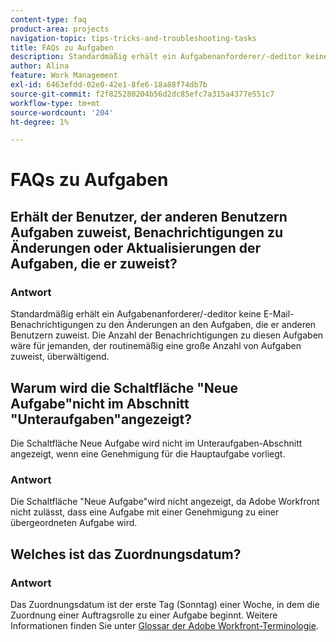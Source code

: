 ```yaml
---
content-type: faq
product-area: projects
navigation-topic: tips-tricks-and-troubleshooting-tasks
title: FAQs zu Aufgaben
description: Standardmäßig erhält ein Aufgabenanforderer/-deditor keine E-Mail-Benachrichtigungen zu den Änderungen an den Aufgaben, die er anderen Benutzern zuweist. Die Anzahl der Benachrichtigungen zu diesen Aufgaben wäre für jemanden, der routinemäßig eine große Anzahl von Aufgaben zuweist, überwältigend.
author: Alina
feature: Work Management
exl-id: 6463efdd-02e0-42e1-8fe6-18a88f74db7b
source-git-commit: f2f825280204b56d2dc85efc7a315a4377e551c7
workflow-type: tm+mt
source-wordcount: '204'
ht-degree: 1%

---
```


# FAQs zu Aufgaben

## Erhält der Benutzer, der anderen Benutzern Aufgaben zuweist, Benachrichtigungen zu Änderungen oder Aktualisierungen der Aufgaben, die er zuweist?

### Antwort

Standardmäßig erhält ein Aufgabenanforderer/-deditor keine E-Mail-Benachrichtigungen zu den Änderungen an den Aufgaben, die er anderen Benutzern zuweist. Die Anzahl der Benachrichtigungen zu diesen Aufgaben wäre für jemanden, der routinemäßig eine große Anzahl von Aufgaben zuweist, überwältigend.

## Warum wird die Schaltfläche &quot;Neue Aufgabe&quot;nicht im Abschnitt &quot;Unteraufgaben&quot;angezeigt?

Die Schaltfläche Neue Aufgabe wird nicht im Unteraufgaben-Abschnitt angezeigt, wenn eine Genehmigung für die Hauptaufgabe vorliegt.

### Antwort

Die Schaltfläche &quot;Neue Aufgabe&quot;wird nicht angezeigt, da Adobe Workfront nicht zulässt, dass eine Aufgabe mit einer Genehmigung zu einer übergeordneten Aufgabe wird.

## Welches ist das Zuordnungsdatum?

### Antwort

Das Zuordnungsdatum ist der erste Tag (Sonntag) einer Woche, in dem die Zuordnung einer Auftragsrolle zu einer Aufgabe beginnt. Weitere Informationen finden Sie unter [Glossar der Adobe Workfront-Terminologie](../../../workfront-basics/navigate-workfront/workfront-navigation/workfront-terminology-glossary.md).
